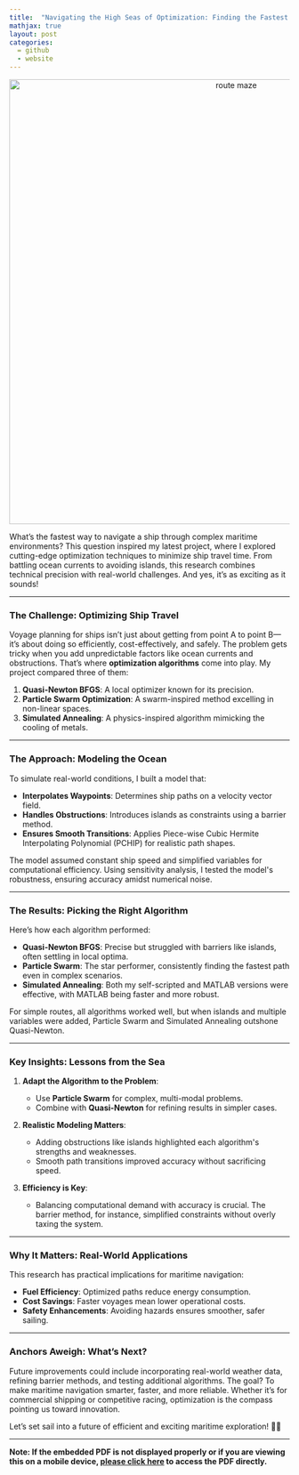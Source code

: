 ```yaml
---
title:  "Navigating the High Seas of Optimization: Finding the Fastest Path for Ships"
mathjax: true
layout: post
categories: 
  = github
  - website
---
```


<div style="text-align: center;">
  <img src="http://kodendaal.github.io/assets/maze_logo.png" alt="route maze" style="width: 800px; height: auto;">
</div>

What’s the fastest way to navigate a ship through complex maritime environments? This question inspired my latest project, where I explored cutting-edge optimization techniques to minimize ship travel time. From battling ocean currents to avoiding islands, this research combines technical precision with real-world challenges. And yes, it’s as exciting as it sounds!

---

### The Challenge: Optimizing Ship Travel

Voyage planning for ships isn’t just about getting from point A to point B—it’s about doing so efficiently, cost-effectively, and safely. The problem gets tricky when you add unpredictable factors like ocean currents and obstructions. That’s where **optimization algorithms** come into play. My project compared three of them:
1. **Quasi-Newton BFGS**: A local optimizer known for its precision.
2. **Particle Swarm Optimization**: A swarm-inspired method excelling in non-linear spaces.
3. **Simulated Annealing**: A physics-inspired algorithm mimicking the cooling of metals.

---

### The Approach: Modeling the Ocean

To simulate real-world conditions, I built a model that:
- **Interpolates Waypoints**: Determines ship paths on a velocity vector field.
- **Handles Obstructions**: Introduces islands as constraints using a barrier method.
- **Ensures Smooth Transitions**: Applies Piece-wise Cubic Hermite Interpolating Polynomial (PCHIP) for realistic path shapes.

The model assumed constant ship speed and simplified variables for computational efficiency. Using sensitivity analysis, I tested the model's robustness, ensuring accuracy amidst numerical noise.

---

### The Results: Picking the Right Algorithm

Here’s how each algorithm performed:
- **Quasi-Newton BFGS**: Precise but struggled with barriers like islands, often settling in local optima.
- **Particle Swarm**: The star performer, consistently finding the fastest path even in complex scenarios.
- **Simulated Annealing**: Both my self-scripted and MATLAB versions were effective, with MATLAB being faster and more robust.

For simple routes, all algorithms worked well, but when islands and multiple variables were added, Particle Swarm and Simulated Annealing outshone Quasi-Newton.

---

### Key Insights: Lessons from the Sea

1. **Adapt the Algorithm to the Problem**:
   - Use **Particle Swarm** for complex, multi-modal problems.
   - Combine with **Quasi-Newton** for refining results in simpler cases.

2. **Realistic Modeling Matters**:
   - Adding obstructions like islands highlighted each algorithm's strengths and weaknesses.
   - Smooth path transitions improved accuracy without sacrificing speed.

3. **Efficiency is Key**:
   - Balancing computational demand with accuracy is crucial. The barrier method, for instance, simplified constraints without overly taxing the system.

---

### Why It Matters: Real-World Applications

This research has practical implications for maritime navigation:
- **Fuel Efficiency**: Optimized paths reduce energy consumption.
- **Cost Savings**: Faster voyages mean lower operational costs.
- **Safety Enhancements**: Avoiding hazards ensures smoother, safer sailing.

---

### Anchors Aweigh: What’s Next?

Future improvements could include incorporating real-world weather data, refining barrier methods, and testing additional algorithms. The goal? To make maritime navigation smarter, faster, and more reliable. Whether it’s for commercial shipping or competitive racing, optimization is the compass pointing us toward innovation.

Let’s set sail into a future of efficient and exciting maritime exploration! 🚢✨

---

**Note: If the embedded PDF is not displayed properly or if you are viewing this on a mobile device, <a href="https://kodendaal.github.io/assets/project_eng_opti.pdf" target="_blank">please click here</a> to access the PDF directly.**

<div id="adobe-dc-view" style="width: 100%;"></div>
<script src="https://acrobatservices.adobe.com/view-sdk/viewer.js"></script>
<script type="text/javascript">
	document.addEventListener("adobe_dc_view_sdk.ready", function(){ 
		var adobeDCView = new AdobeDC.View({clientId: "db69ee87b1ce49cfbefae8d264f647d1", divId: "adobe-dc-view"});
		adobeDCView.previewFile({
			content:{location: {url: "https://kodendaal.github.io/assets/project_eng_opti.pdf"}},
			metaData:{fileName: "project_eng_opti.pdf"}
		}, {embedMode: "IN_LINE"});
	});
</script>

